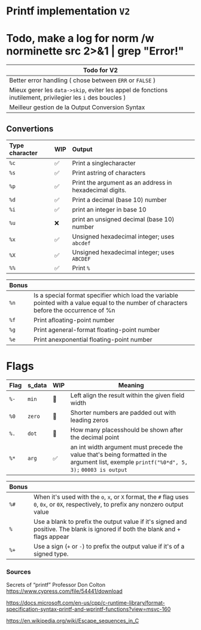 # Printf implementation `V2`
# Todo, make a log for norm /w norminette src 2>&1 | grep "Error\!"
| Todo for V2 |
|-|
| Better error handling ( chose between `ERR` or `FALSE` )|
| Mieux gerer les `data->skip`, eviter les appel de fonctions inutilement, privilegier les `i` des boucles )|
| Meilleur gestion de la Output Conversion Syntax|

## Convertions

| Type character | WIP | Output |
|:-|:-|:-|
| `%c` | ✅ | Print a singlecharacter |
| `%s` | ✅ | Print astring of characters |
| `%p` | ✅ | Print the argument as an address in hexadecimal digits. |
| `%d` | ✅ | Print a decimal (base 10) number |
| `%i` | ✅ | print an integer in base 10 |
| `%u` | ❌ | print an unsigned decimal (base 10) number |
| `%x` | ✅ | Unsigned hexadecimal integer; uses `abcdef` |
| `%X` | ✅ | Unsigned hexadecimal integer; uses `ABCDEF` |
| `%%` | ✅ | Print `%` |

| **Bonus** |  |
|-|:-|
| `%n` | Is a special format specifier which load the variable pointed with a value equal to the number of characters before the occurrence of %n|
| `%f` | Print afloating-point number |
| `%g` | Print ageneral-format floating-point number |
| `%e` | Print anexponential floating-point number |

# Flags

| Flag | s_data | WIP | Meaning |
|-|:-|:-|-|
| `%-` | `min`  | 🔧 | Left align the result within the given field width |
| `%0` | `zero` | 🔧 | Shorter numbers are padded out with leading zeros |
| `%.` | `dot` | 🔧 | How many placesshould be shown after the decimal point |
| `%*` | `arg`  | ✅ | an int width argument must precede the value that's being formatted in the argument list, exemple `printf("%0*d", 5, 3);` `00003 is output` |

| **Bonus** |  |
| ------------- |:-------------|
| `%#` | When it's used with the `o`, `x`, or `X` format, the `#` flag uses `0`, `0x`, or `0X`, respectively, to prefix any nonzero output value |
| `% ` | Use a blank to prefix the output value if it's signed and positive. The blank is ignored if both the blank and + flags appear |
| `%+` | Use a sign (`+` or `-`) to prefix the output value if it's of a signed type. |

### Sources

Secrets of “printf” Professor Don Colton
  https://www.cypress.com/file/54441/download

https://docs.microsoft.com/en-us/cpp/c-runtime-library/format-specification-syntax-printf-and-wprintf-functions?view=msvc-160

https://en.wikipedia.org/wiki/Escape_sequences_in_C
